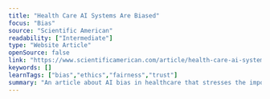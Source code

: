 ```yaml
---
title: "Health Care AI Systems Are Biased"
focus: "Bias"
source: "Scientific American"
readability: ["Intermediate"]
type: "Website Article"
openSource: false
link: "https://www.scientificamerican.com/article/health-care-ai-systems-are-biased/"
keywords: []
learnTags: ["bias","ethics","fairness","trust"]
summary: "An article about AI bias in healthcare that stresses the importance of using diverse data when training medical AI algorithms. "
---
```

